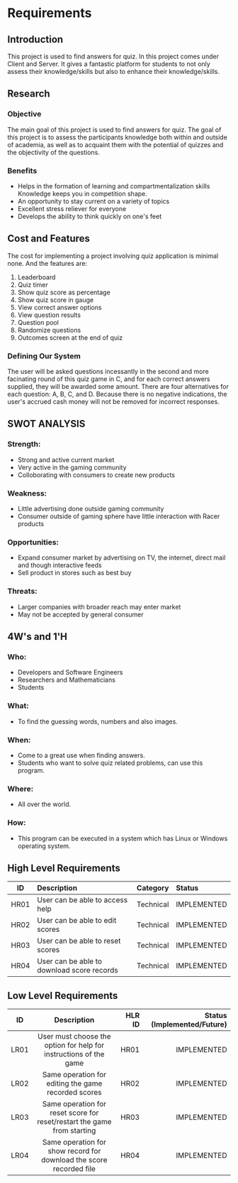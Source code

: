 # Requirements
## Introduction
This project is used to find answers for quiz. In this project comes under Client and Server. It gives a fantastic platform for students to not only assess their knowledge/skills but also to enhance their knowledge/skills.
## Research
### Objective
The main goal of this project is used to find answers for quiz. The goal of this project is to assess the participants knowledge both within and outside of academia, as well as to acquaint them with the potential of quizzes and the objectivity of the questions.
### Benefits
* Helps in the formation of learning and compartmentalization skills Knowledge keeps you in competition shape.
* An opportunity to stay current on a variety of topics 
* Excellent stress reliever for everyone 
* Develops the ability to think quickly on one's feet
## Cost and Features
The cost for implementing a project involving quiz application is minimal none. And the features are:
1. Leaderboard
2. Quiz timer
3. Show quiz score as percentage
4. Show quiz score in gauge
5. View correct answer options
6. View question results
7. Question pool
8. Randomize questions
9. Outcomes screen at the end of quiz
### Defining Our System
The user will be asked questions incessantly in the second and more facinating round of this quiz game in C, and for each correct answers supplied, they will be awarded some amount. There are four alternatives for each question: A, B, C, and D. Because there is no negative indications, the user's accrued cash money will not be removed for incorrect responses.
## SWOT ANALYSIS
### Strength:
* Strong and active current market
* Very active in the gaming community
* Colloborating with consumers to create new products 
### Weakness:
* Little advertising done outside gaming community
* Consumer outside of gaming sphere have little interaction with Racer products
### Opportunities:
* Expand consumer market by advertising on TV, the internet, direct mail and though interactive feeds
* Sell product in stores such as best buy
### Threats:
* Larger companies with broader reach may enter market
* May not be accepted by general consumer
## 4W's and 1'H
### Who:
* Developers and Software Engineers
* Researchers and Mathematicians
* Students
### What:
* To find the guessing words, numbers and also images.
### When:
* Come to a great use when finding answers.
* Students who want to solve quiz related problems, can use this program.
### Where:
* All over the world.
### How:
* This program can be executed in a system which has Linux or Windows operating system.
## High Level Requirements
| ID | Description | Category | Status | 
| ---|:------------|:---------|:-------|
| HR01 | User can be able to access help            | Technical | IMPLEMENTED |
| HR02 | User can be able to edit scores            | Technical | IMPLEMENTED |
| HR03 | User can be able to reset scores           | Technical | IMPLEMENTED |
| HR04 | User can be able to download score records | Technical | IMPLEMENTED | 
## Low Level Requirements
| ID    | Description                                                             | HLR ID | Status (Implemented/Future) |
| ------|:-----------------------------------------------------------------------:| ------:|----------------------------:|
| LR01  | User must choose the option for help for instructions of the game       | HR01   | IMPLEMENTED |
| LR02  | Same operation for editing the game recorded scores                     | HR02   | IMPLEMENTED |
| LR03  | Same operation for reset score for reset/restart the game from starting | HR03   | IMPLEMENTED |
| LR04  | Same operation for show record for download the score recorded file     | HR04   | IMPLEMENTED |